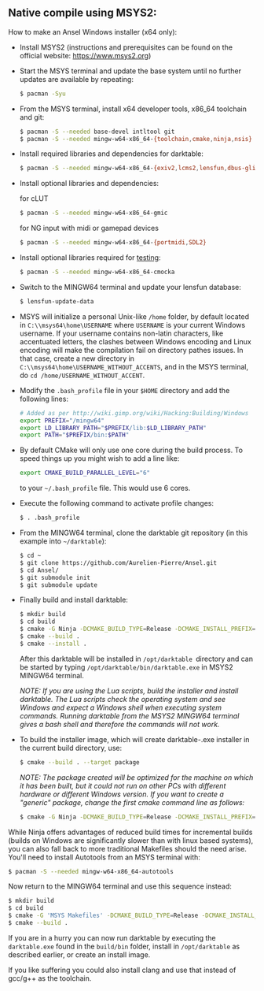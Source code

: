 ## Native compile using MSYS2:
How to make an Ansel Windows installer (x64 only):

* Install MSYS2 (instructions and prerequisites can be found on the official website: https://www.msys2.org)

* Start the MSYS terminal and update the base system until no further updates are available by repeating:
    ```bash
    $ pacman -Syu
    ```

* From the MSYS terminal, install x64 developer tools, x86_64 toolchain and git:
    ```bash
    $ pacman -S --needed base-devel intltool git
    $ pacman -S --needed mingw-w64-x86_64-{toolchain,cmake,ninja,nsis}
    ```

* Install required libraries and dependencies for darktable:
    ```bash
    $ pacman -S --needed mingw-w64-x86_64-{exiv2,lcms2,lensfun,dbus-glib,openexr,sqlite3,libxslt,libsoup,libavif,libheif,libwebp,libsecret,lua,graphicsmagick,openjpeg2,gtk3,pugixml,libexif,osm-gps-map,libgphoto2,drmingw,gettext,python3,iso-codes,python3-jsonschema,python3-setuptools}
    ```

* Install optional libraries and dependencies:

    for cLUT
    ```bash
    $ pacman -S --needed mingw-w64-x86_64-gmic
    ```
    for NG input with midi or gamepad devices
    ```bash
    $ pacman -S --needed mingw-w64-x86_64-{portmidi,SDL2}
    ```

* Install optional libraries required for [testing](../../src/tests/unittests/README.md):
    ```bash
    $ pacman -S --needed mingw-w64-x86_64-cmocka
    ```

* Switch to the MINGW64 terminal and update your lensfun database:
    ```bash
    $ lensfun-update-data
    ```
    
* MSYS will initialize a personal Unix-like `/home` folder, by default located in `C:\\msys64\home\USERNAME` where `USERNAME` is your current Windows username. If your username contains non-latin characters, like accentuated letters, the clashes between Windows encoding and Linux encoding will make the compilation fail on directory pathes issues. In that case, create a new directory in `C:\\msys64\home\USERNAME_WITHOUT_ACCENTS`, and in the MSYS terminal, do `cd /home/USERNAME_WITHOUT_ACCENT`.
    
* Modify the `.bash_profile` file in your `$HOME` directory and add the following lines:
    ```bash
    # Added as per http://wiki.gimp.org/wiki/Hacking:Building/Windows
    export PREFIX="/mingw64"
    export LD_LIBRARY_PATH="$PREFIX/lib:$LD_LIBRARY_PATH"
    export PATH="$PREFIX/bin:$PATH"
    ```

* By default CMake will only use one core during the build process. To speed things up you might wish to add a line like:
    ```bash
    export CMAKE_BUILD_PARALLEL_LEVEL="6"
    ```
    to your `~/.bash_profile` file. This would use 6 cores.

* Execute the following command to activate profile changes:
    ```bash
    $ . .bash_profile
    ```

* From the MINGW64 terminal, clone the darktable git repository (in this example into `~/darktable`):
    ```bash
    $ cd ~
    $ git clone https://github.com/Aurelien-Pierre/Ansel.git
    $ cd Ansel/
    $ git submodule init
    $ git submodule update
    ```

* Finally build and install darktable:
    ```bash
    $ mkdir build
    $ cd build
    $ cmake -G Ninja -DCMAKE_BUILD_TYPE=Release -DCMAKE_INSTALL_PREFIX=/opt/darktable ../.
    $ cmake --build .
    $ cmake --install .
    ```
    After this darktable will be installed in `/opt/darktable `directory and can be started by typing `/opt/darktable/bin/darktable.exe` in MSYS2 MINGW64 terminal.

    *NOTE: If you are using the Lua scripts, build the installer and install darktable.
    The Lua scripts check the operating system and see Windows and expect a Windows shell when executing system commands.
    Running darktable from the MSYS2 MINGW64 terminal gives a bash shell and therefore the commands will not work.*

* To build the installer image, which will create darktable-<VERSION>.exe installer in the current build directory, use:
    ```bash
    $ cmake --build . --target package
    ```

    *NOTE: The package created will be optimized for the machine on which it has been built, but it could not run on other PCs with different hardware or different Windows version. If you want to create a "generic" package, change the first cmake command line as follows:*
    ```bash
    $ cmake -G Ninja -DCMAKE_BUILD_TYPE=Release -DCMAKE_INSTALL_PREFIX=/opt/darktable -DBINARY_PACKAGE_BUILD=ON ../.
    ```

While Ninja offers advantages of reduced build times for incremental builds (builds on Windows are significantly slower than with linux based systems), you can also fall back to more traditional Makefiles should the need arise. You'll need to install Autotools from an MSYS terminal with:

```bash
$ pacman -S --needed mingw-w64-x86_64-autotools
```

Now return to the MINGW64 terminal and use this sequence instead:

```bash
$ mkdir build
$ cd build
$ cmake -G 'MSYS Makefiles' -DCMAKE_BUILD_TYPE=Release -DCMAKE_INSTALL_PREFIX=/opt/darktable ../.
$ cmake --build .
```

If you are in a hurry you can now run darktable by executing the `darktable.exe` found in the `build/bin` folder, install in `/opt/darktable` as described earlier, or create an install image.

If you like suffering you could also install clang and use that instead of gcc/g++ as the toolchain.
